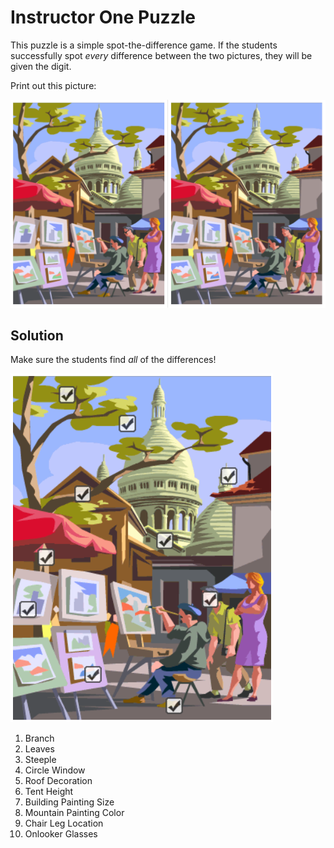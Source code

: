 # Instructor One Puzzle
This puzzle is a simple spot-the-difference game. If the students successfully spot _every_ difference between the two pictures, they will be given the digit.

Print out this picture:

![](Assets/SpotDifferencePictures.png)

## Solution
Make sure the students find _all_ of the differences!

![](Assets/SpotDifferenceKey.png)

1. Branch
1. Leaves
1. Steeple
1. Circle Window
1. Roof Decoration
1. Tent Height
1. Building Painting Size
1. Mountain Painting Color
1. Chair Leg Location
1. Onlooker Glasses
